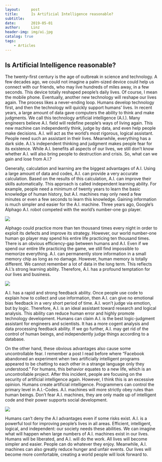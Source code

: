 ```yaml
---
layout:     post
title:      Is Artificial Intelligence reasonable?
subtitle:   
date:       2019-05-01
author:     Linz
header-img: img/ai.jpg
catalog: true
tags:
    - Articles
---
```


## Is Artificial Intelligence reasonable?

The twenty-first century is the age of outbreak in science and technology. A few decades ago, we could not imagine a palm-sized device could help us connect with our friends, who may live hundreds of miles away, in a few seconds. This device totally reshaped people’s daily lives. Of course, I mean the mobile phone. Eventually, another new technology will reshape our lives again. The process likes a never-ending loop. Humans develop technology first, and then the technology will quickly support humans’ lives. In recent years, a large amount of data gave computers the ability to think and make judgments. We call this technology artificial intelligence (A.I.). Many engineers believe A.I. field will redefine people’s ways of living again. This new machine can independently think, judge by data, and even help people make decisions. A.I. will act as the world’s most rigorous, logical assistant. People need such an assistant in their lives. Meanwhile, everything has a dark side. A.I.’s independent thinking and judgment makes people fear for its existence. While A.I. benefits all aspects of our lives, we still don’t know whether A.I. will also bring people to destruction and crisis. So, what can we gain and lose from A.I.?

Generally, calculation and learning are the biggest advantages of A.I. Using a large amount of data and codes, A.I. can provide a very accurate calculation. Based on the results of this calculation, A.I. can improve their skills automatically. This approach is called independent learning ability. For example, people need a minimum of twenty years to learn the basic knowledge of human history, but A.I. machines may only need a few minutes or even a few seconds to learn this knowledge. Gaining information is much simpler and easier for the A.I. machine. Three years ago, Google’s Alphago A.I. robot competed with the world’s number-one go player.

![](https://miro.medium.com/max/1200/0*I3e_Y1ewLVn0MMxV.jpeg)

Alphago could practice more than ten thousand times every night in order to exploit its defects and improve its strategy. However, our world number-one human go player may spend his entire life practicing ten thousand times. There is an obvious efficiency-gap between humans and A.I. Even if we spend our entire life practicing the game, we still find impossible to memorize everything. A.I. can permanently store information in a small memory chip as long as no damage. However, human memory is totally different. We cannot remember a lot of data in the long term. This reflects A.I.’s strong learning ability. Therefore, A.I. has a profound temptation for our lives and business.

![](https://miro.medium.com/max/1248/1*1khR60e4guqXFta7_0L1EQ.png)

A.I. has a rapid and strong feedback ability. Once people use code to explain how to collect and use information, then A.I. can give no emotional bias feedback in a very short period of time. A.I. won’t judge via emotion, but by logic. Therefore, A.I. is an ideal assistant toward research and logical analysis. This ability can reduce human error and highly promote technology development. Humans can claim A.I. is the best logic-judgment assistant for engineers and scientists. It has a more cogent analysis and data processing feedback ability. If we go further, A.I. may get rid of the control of human beings, and independently judge things according to a database.

On the other hand, these obvious advantages also cause some uncontrollable fear. I remember a post I read before where “Facebook abandoned an experiment when two artificially intelligent programs appeared to be chatting to each other in a strange language only they understood.” For humans, this behavior equates to a new life, which is an uncontrollable project. After this incident, people are focusing on the security of artificial intelligence again. However, I think this is an excessive opinion. Humans create artificial intelligence. Programmers can control the primary level in A.I.-Codes. A.I. machines will more strictly obey rules than human beings. Don’t fear A.I. machines, they are only made up of intelligent code and their power supports social development.

![](https://emsnews.files.wordpress.com/2017/08/screen-shot-2017-08-01-at-8-34-35-am.png?w=584)

Humans can’t deny the A.I advantages even if some risks exist. A.I. is a powerful tool for improving people’s lives in all areas. Efficient, intelligent, logical, and independent: our society needs these abilities. We can imagine what will happen when large numbers of A.I. machines exist in our lives. Humans will be liberated, and A.I. will do the work. All lives will become simpler and easier. People can do whatever they enjoy. Meanwhile, A.I. machines can also greatly reduce hunger and unfair events. Our lives will become more comfortable, creating a world people will look forward to.


